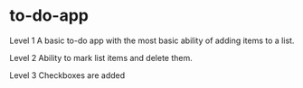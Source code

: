 # to-do-app

Level 1
A basic to-do app with the most basic ability of adding items to a list.

Level 2
Ability to mark list items and delete them.

Level 3
Checkboxes are added